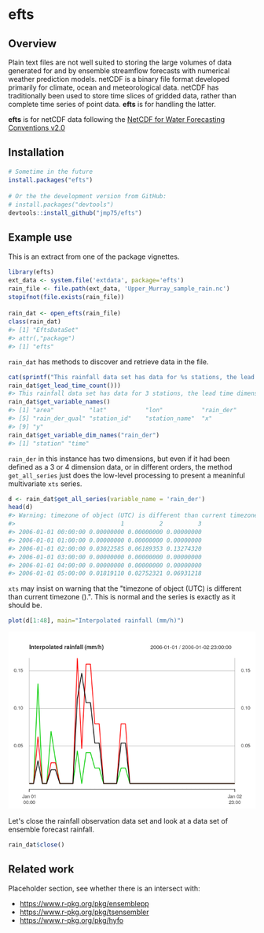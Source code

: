 
<!-- README.md is generated from README.Rmd. Please edit that file -->
<!--  # efts <img src="man/figures/logo.png" align="right" /> -->
efts
====

<!-- [![Build Status](https://travis-ci.org/efts/efts.svg?branch=master)](https://travis-ci.org/efts/efts) -->
Overview
--------

Plain text files are not well suited to storing the large volumes of data generated for and by ensemble streamflow forecasts with numerical weather prediction models. netCDF is a binary file format developed primarily for climate, ocean and meteorological data. netCDF has traditionally been used to store time slices of gridded data, rather than complete time series of point data. **efts** is for handling the latter.

**efts** is for netCDF data following the [NetCDF for Water Forecasting Conventions v2.0](https://github.com/jmp75/efts/blob/master/docs/netcdf_for_water_forecasting.md)

Installation
------------

``` r
# Sometime in the future
install.packages("efts")

# Or the the development version from GitHub:
# install.packages("devtools")
devtools::install_github("jmp75/efts")
```

Example use
-----------

This is an extract from one of the package vignettes.

``` r
library(efts)
ext_data <- system.file('extdata', package='efts')
rain_file <- file.path(ext_data, 'Upper_Murray_sample_rain.nc')
stopifnot(file.exists(rain_file))

rain_dat <- open_efts(rain_file)
class(rain_dat)
#> [1] "EftsDataSet"
#> attr(,"package")
#> [1] "efts"
```

`rain_dat` has methods to discover and retrieve data in the file.

``` r
cat(sprintf("This rainfall data set has data for %s stations, the lead time dimension is '%s' because this is not forecast data\n", rain_dat$get_station_count(),
rain_dat$get_lead_time_count()))
#> This rainfall data set has data for 3 stations, the lead time dimension is '1' because this is not forecast data
rain_dat$get_variable_names()
#> [1] "area"          "lat"           "lon"           "rain_der"     
#> [5] "rain_der_qual" "station_id"    "station_name"  "x"            
#> [9] "y"
rain_dat$get_variable_dim_names("rain_der")
#> [1] "station" "time"
```

`rain_der` in this instance has two dimensions, but even if it had been defined as a 3 or 4 dimension data, or in different orders, the method `get_all_series` just does the low-level processing to present a meaninful multivariate `xts` series.

``` r
d <- rain_dat$get_all_series(variable_name = 'rain_der')
head(d)
#> Warning: timezone of object (UTC) is different than current timezone ().
#>                              1          2          3
#> 2006-01-01 00:00:00 0.00000000 0.00000000 0.00000000
#> 2006-01-01 01:00:00 0.00000000 0.00000000 0.00000000
#> 2006-01-01 02:00:00 0.03022585 0.06189353 0.13274320
#> 2006-01-01 03:00:00 0.00000000 0.00000000 0.00000000
#> 2006-01-01 04:00:00 0.00000000 0.00000000 0.00000000
#> 2006-01-01 05:00:00 0.01819110 0.02752321 0.06931218
```

`xts` may insist on warning that the "timezone of object (UTC) is different than current timezone ().". This is normal and the series is exactly as it should be.

``` r
plot(d[1:48], main="Interpolated rainfall (mm/h)")
```

![](man/figures/README-obs_rainfall_plot-1.png)

Let's close the rainfall observation data set and look at a data set of ensemble forecast rainfall.

``` r
rain_dat$close()
```

Related work
------------

Placeholder section, see whether there is an intersect with:

-   <https://www.r-pkg.org/pkg/ensemblepp>
-   <https://www.r-pkg.org/pkg/tsensembler>
-   <https://www.r-pkg.org/pkg/hyfo>
